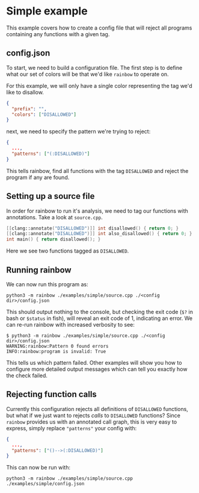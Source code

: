 # Simple example

This example covers how to create a config file that will reject all programs
containing any functions with a given tag.

## config.json

To start, we need to build a configuration file. The first step is to define
what our set of colors will be that we'd like `rainbow` to operate on.

For this example, we will only have a single color representing the tag we'd
like to disallow.

```json
{
  "prefix": "",
  "colors": ["DISALLOWED"]
}
```

next, we need to specify the pattern we're trying to reject:
```json
{
  ...,
  "patterns": ["(:DISALLOWED)"]
}
```

This tells rainbow, find all functions with the tag `DISALLOWED` and reject the
program if any are found.

## Setting up a source file

In order for rainbow to run it's analysis, we need to tag our functions with
annotations. Take a look at `source.cpp`.

```c++
[[clang::annotate("DISALLOWED")]] int disallowed() { return 0; }
[[clang::annotate("DISALLOWED")]] int also_disallowed() { return 0; }
int main() { return disallowed(); }
```

Here we see two functions tagged as `DISALLOWED`.

## Running rainbow

We can now run this program as:

```
python3 -m rainbow ./examples/simple/source.cpp ./<config dir>/config.json
```

This should output nothing to the console, but checking the exit code (`$?` in
bash or `$status` in fish), will reveal an exit code of 1, indicating an error.
We can re-run rainbow with increased verbosity to see:

```
$ python3 -m rainbow ./examples/simple/source.cpp ./<config dir>/config.json
WARNING:rainbow:Pattern 0 found errors
INFO:rainbow:program is invalid: True
```

This tells us which pattern failed. Other examples will show you how to
configure more detailed output messages which can tell you exactly how the
check failed.

## Rejecting function calls

Currently this configuration rejects all definitions of `DISALLOWED` functions,
but what if we just want to rejects *calls* to `DISALLOWED` functions? Since
`rainbow` provides us with an annotated call graph, this is very easy to
express, simply replace `"patterns"` your config with:

```json
{
  ...,
  "patterns": ["()-->(:DISALLOWED)"]
}
```

This can now be run with:

```
python3 -m rainbow ./examples/simple/source.cpp ./examples/simple/config.json
```
